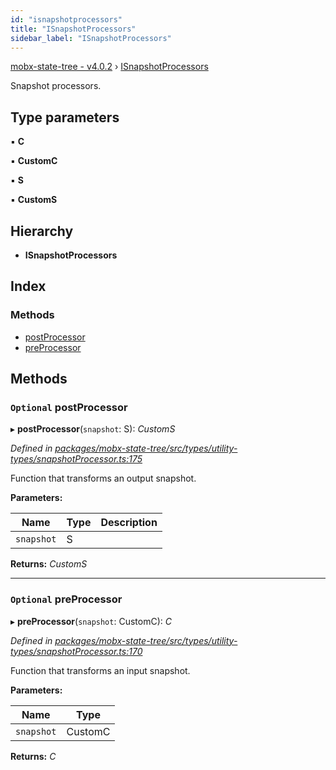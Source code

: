 ```yaml
---
id: "isnapshotprocessors"
title: "ISnapshotProcessors"
sidebar_label: "ISnapshotProcessors"
---
```


[mobx-state-tree - v4.0.2](../index.md) › [ISnapshotProcessors](isnapshotprocessors.md)

Snapshot processors.

## Type parameters

▪ **C**

▪ **CustomC**

▪ **S**

▪ **CustomS**

## Hierarchy

* **ISnapshotProcessors**

## Index

### Methods

* [postProcessor](isnapshotprocessors.md#optional-postprocessor)
* [preProcessor](isnapshotprocessors.md#optional-preprocessor)

## Methods

### `Optional` postProcessor

▸ **postProcessor**(`snapshot`: S): *CustomS*

*Defined in [packages/mobx-state-tree/src/types/utility-types/snapshotProcessor.ts:175](https://github.com/mobxjs/mobx-state-tree/blob/15f0a9a8/packages/mobx-state-tree/src/types/utility-types/snapshotProcessor.ts#L175)*

Function that transforms an output snapshot.

**Parameters:**

Name | Type | Description |
------ | ------ | ------ |
`snapshot` | S |   |

**Returns:** *CustomS*

___

### `Optional` preProcessor

▸ **preProcessor**(`snapshot`: CustomC): *C*

*Defined in [packages/mobx-state-tree/src/types/utility-types/snapshotProcessor.ts:170](https://github.com/mobxjs/mobx-state-tree/blob/15f0a9a8/packages/mobx-state-tree/src/types/utility-types/snapshotProcessor.ts#L170)*

Function that transforms an input snapshot.

**Parameters:**

Name | Type |
------ | ------ |
`snapshot` | CustomC |

**Returns:** *C*
